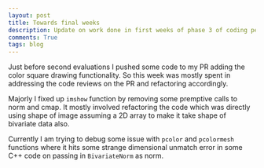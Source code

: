 ```yaml
---
layout: post
title: Towards final weeks
description: Update on work done in first weeks of phase 3 of coding period
comments: True
tags: blog
---
```


Just before second evaluations I pushed some code to my PR adding
the color square drawing functionality. So this week was mostly
spent in addressing the code reviews on the PR and refactoring
accordingly.

Majorly I fixed up `imshow` function by removing some premptive
calls to norm and cmap. It mostly involved refactoring the code
which was directly using shape of image assuming a 2D array to
make it take shape of bivariate data also.

Currently I am trying to debug some issue with `pcolor` and
`pcolormesh` functions where it hits some strange dimensional
unmatch error in some C++ code on passing in `BivariateNorm` as
norm.
